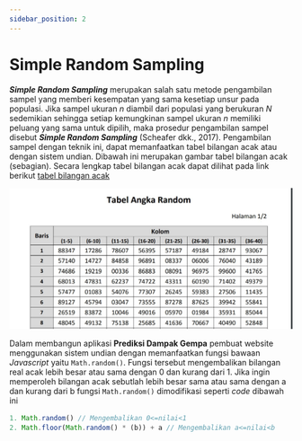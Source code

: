 ```yaml
---
sidebar_position: 2
---
```


# Simple Random Sampling
***Simple Random Sampling*** merupakan salah satu metode pengambilan sampel yang memberi kesempatan yang sama kesetiap unsur pada populasi. Jika sampel ukuran $n$ diambil dari populasi yang berukuran $N$ sedemikian sehingga setiap kemungkinan sampel ukuran $n$ memiliki peluang yang sama untuk dipilih, maka prosedur pengambilan sampel disebut ***Simple Random Sampling*** (Scheafer dkk., 2017). Pengambilan sampel dengan teknik ini, dapat memanfaatkan tabel bilangan acak atau dengan sistem undian. Dibawah ini merupakan gambar tabel bilangan acak (sebagian). Secara lengkap tabel bilangan acak dapat dilihat pada link berikut [tabel bilangan acak](https://jagostat.com/files/Tabel%20Angka%20Random.pdf)

![tabel bilangan acak](../../static/img/tabelbilanganacak.jpg)

Dalam membangun aplikasi **Prediksi Dampak Gempa** pembuat website menggunakan sistem undian dengan memanfaatkan fungsi bawaan *Javascript* yaitu `Math.random()`. Fungsi tersebut mengembalikan bilangan real acak lebih besar atau sama dengan 0 dan kurang dari 1. Jika ingin memperoleh bilangan acak sebutlah lebih besar sama atau sama dengan a dan kurang dari b fungsi `Math.random()` dimodifikasi seperti *code* dibawah ini
```javascript
1. Math.random() // Mengembalikan 0<=nilai<1 
2. Math.floor(Math.random() * (b)) + a // Mengembalikan a<=nilai<b
```